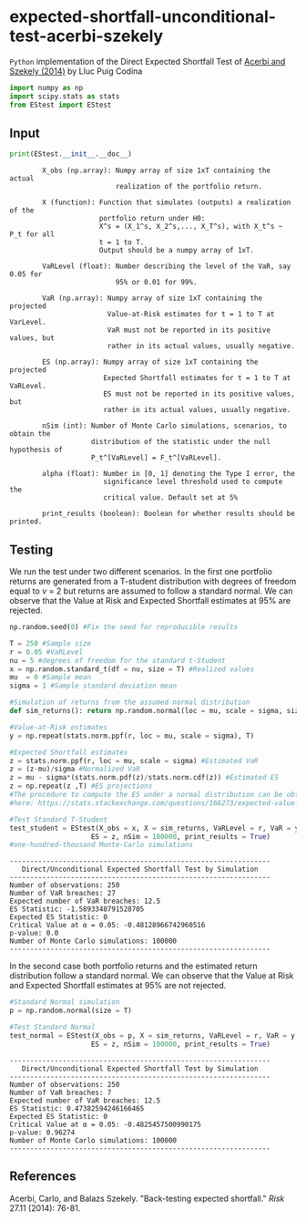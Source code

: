 
# expected-shortfall-unconditional-test-acerbi-szekely

`Python` implementation of the Direct Expected Shortfall Test of [Acerbi and Szekely (2014)](https://www.msci.com/documents/10199/22aa9922-f874-4060-b77a-0f0e267a489b) by Lluc Puig Codina


```python
import numpy as np
import scipy.stats as stats
from EStest import EStest
```

## Input


```python
print(EStest.__init__.__doc__)
```

            
            X_obs (np.array): Numpy array of size 1xT containing the actual 
                              realization of the portfolio return.
                              
            X (function): Function that simulates (outputs) a realization of the 
                          portfolio return under H0: 
                          X^s = (X_1^s, X_2^s,..., X_T^s), with X_t^s ~ P_t for all
                          t = 1 to T.
                          Output should be a numpy array of 1xT.
                          
            VaRLevel (float): Number describing the level of the VaR, say 0.05 for 
                              95% or 0.01 for 99%.
            
            VaR (np.array): Numpy array of size 1xT containing the projected 
                            Value-at-Risk estimates for t = 1 to T at VarLevel.
                            VaR must not be reported in its positive values, but
                            rather in its actual values, usually negative.
                            
            ES (np.array): Numpy array of size 1xT containing the projected
                           Expected Shortfall estimates for t = 1 to T at VaRLevel.
                           ES must not be reported in its positive values, but 
                           rather in its actual values, usually negative.
    
            nSim (int): Number of Monte Carlo simulations, scenarios, to obtain the
                        distribution of the statistic under the null hypothesis of 
                        P_t^[VaRLevel] = F_t^[VaRLevel].
                        
            alpha (float): Number in [0, 1] denoting the Type I error, the 
                           significance level threshold used to compute the 
                           critical value. Default set at 5%
                           
            print_results (boolean): Boolean for whether results should be printed. 
            
    

## Testing

We run the test under two different scenarios. In the first one portfolio returns are generated from a T-student distribution with degrees of freedom equal to $\nu$ = 2 but returns are assumed to follow a standard normal.
We can observe that the Value at Risk and Expected Shortfall estimates at 95% are rejected.


```python
np.random.seed(0) #Fix the seed for reproducible results

T = 250 #Sample size
r = 0.05 #VaRLevel
nu = 5 #degrees of freedom for the standard t-Student
x = np.random.standard_t(df = nu, size = T) #Realized values
mu  = 0 #Sample mean
sigma = 1 #Sample standard deviation mean

#Simulation of returns from the assumed normal distribution
def sim_returns(): return np.random.normal(loc = mu, scale = sigma, size = T) 

#Value-at-Risk estimates
y = np.repeat(stats.norm.ppf(r, loc = mu, scale = sigma), T)

#Expected Shortfall estimates
z = stats.norm.ppf(r, loc = mu, scale = sigma) #Estimated VaR
z = (z-mu)/sigma #Normalized VaR
z = mu - sigma*(stats.norm.pdf(z)/stats.norm.cdf(z)) #Estimated ES
z = np.repeat(z ,T) #ES projections
#The procedure to compute the ES under a normal distribution can be obtained
#here: https://stats.stackexchange.com/questions/166273/expected-value-of-x-in-a-normal-distribution-given-that-it-is-below-a-certain-v

#Test Standard T-Student
test_student = EStest(X_obs = x, X = sim_returns, VaRLevel = r, VaR = y,
                    ES = z, nSim = 100000, print_results = True) 
#one-hundred-thousand Monte-Carlo simulations
```

    ----------------------------------------------------------------
       Direct/Unconditional Expected Shortfall Test by Simulation   
    ----------------------------------------------------------------
    Number of observations: 250
    Number of VaR breaches: 27
    Expected number of VaR breaches: 12.5
    ES Statistic: -1.5893348791528705
    Expected ES Statistic: 0
    Critical Value at α = 0.05: -0.48128966742960516
    p-value: 0.0
    Number of Monte Carlo simulations: 100000
    ----------------------------------------------------------------
    

In the second case both portfolio returns and the estimated return distribution follow a standard normal. 
We can observe that the Value at Risk and Expected Shortfall estimates at 95% are not rejected.


```python
#Standard Normal simulation
p = np.random.normal(size = T)

#Test Standard Normal
test_normal = EStest(X_obs = p, X = sim_returns, VaRLevel = r, VaR = y,
                    ES = z, nSim = 100000, print_results = True) 
```

    ----------------------------------------------------------------
       Direct/Unconditional Expected Shortfall Test by Simulation   
    ----------------------------------------------------------------
    Number of observations: 250
    Number of VaR breaches: 7
    Expected number of VaR breaches: 12.5
    ES Statistic: 0.47382594246166465
    Expected ES Statistic: 0
    Critical Value at α = 0.05: -0.4825457500990175
    p-value: 0.96274
    Number of Monte Carlo simulations: 100000
    ----------------------------------------------------------------
    

## References

Acerbi, Carlo, and Balazs Szekely. "Back-testing expected shortfall." *Risk* 27.11 (2014): 76-81.
